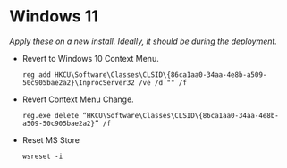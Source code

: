   # Windows 11

*Apply these on a new install. Ideally, it should be during the deployment.*


- Revert to Windows 10 Context Menu.

      reg add HKCU\Software\Classes\CLSID\{86ca1aa0-34aa-4e8b-a509-50c905bae2a2}\InprocServer32 /ve /d "" /f

- Revert Context Menu Change.

      reg.exe delete “HKCU\Software\Classes\CLSID\{86ca1aa0-34aa-4e8b-a509-50c905bae2a2}” /f
      
- Reset MS Store

      wsreset -i 
